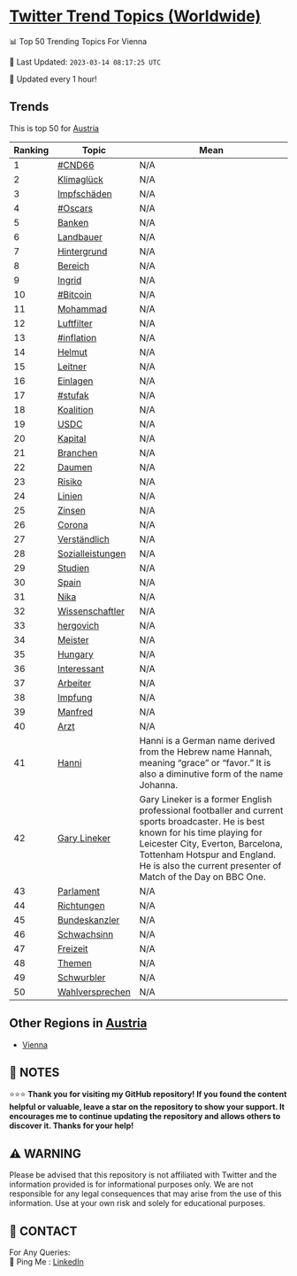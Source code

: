 [Twitter Trend Topics (Worldwide)](https://github.com/ErcinDedeoglu/Twitter-Trend-Topics)
==========


📊 Top 50 Trending Topics For Vienna

📆 Last Updated: `2023-03-14 08:17:25 UTC`

🔧 Updated every 1 hour!


## Trends

This is top 50 for [Austria](</Austria>)

| Ranking | Topic | Mean |
| ------- | ------------ | ------------ |
| 1 | [#CND66](http://twitter.com/search?q=%23CND66) | N/A |
| 2 | [Klimaglück](http://twitter.com/search?q=Klimagl%c3%bcck) | N/A |
| 3 | [Impfschäden](http://twitter.com/search?q=Impfsch%c3%a4den) | N/A |
| 4 | [#Oscars](http://twitter.com/search?q=%23Oscars) | N/A |
| 5 | [Banken](http://twitter.com/search?q=Banken) | N/A |
| 6 | [Landbauer](http://twitter.com/search?q=Landbauer) | N/A |
| 7 | [Hintergrund](http://twitter.com/search?q=Hintergrund) | N/A |
| 8 | [Bereich](http://twitter.com/search?q=Bereich) | N/A |
| 9 | [Ingrid](http://twitter.com/search?q=Ingrid) | N/A |
| 10 | [#Bitcoin](http://twitter.com/search?q=%23Bitcoin) | N/A |
| 11 | [Mohammad](http://twitter.com/search?q=Mohammad) | N/A |
| 12 | [Luftfilter](http://twitter.com/search?q=Luftfilter) | N/A |
| 13 | [#inflation](http://twitter.com/search?q=%23inflation) | N/A |
| 14 | [Helmut](http://twitter.com/search?q=Helmut) | N/A |
| 15 | [Leitner](http://twitter.com/search?q=Leitner) | N/A |
| 16 | [Einlagen](http://twitter.com/search?q=Einlagen) | N/A |
| 17 | [#stufak](http://twitter.com/search?q=%23stufak) | N/A |
| 18 | [Koalition](http://twitter.com/search?q=Koalition) | N/A |
| 19 | [USDC](http://twitter.com/search?q=USDC) | N/A |
| 20 | [Kapital](http://twitter.com/search?q=Kapital) | N/A |
| 21 | [Branchen](http://twitter.com/search?q=Branchen) | N/A |
| 22 | [Daumen](http://twitter.com/search?q=Daumen) | N/A |
| 23 | [Risiko](http://twitter.com/search?q=Risiko) | N/A |
| 24 | [Linien](http://twitter.com/search?q=Linien) | N/A |
| 25 | [Zinsen](http://twitter.com/search?q=Zinsen) | N/A |
| 26 | [Corona](http://twitter.com/search?q=Corona) | N/A |
| 27 | [Verständlich](http://twitter.com/search?q=Verst%c3%a4ndlich) | N/A |
| 28 | [Sozialleistungen](http://twitter.com/search?q=Sozialleistungen) | N/A |
| 29 | [Studien](http://twitter.com/search?q=Studien) | N/A |
| 30 | [Spain](http://twitter.com/search?q=Spain) | N/A |
| 31 | [Nika](http://twitter.com/search?q=Nika) | N/A |
| 32 | [Wissenschaftler](http://twitter.com/search?q=Wissenschaftler) | N/A |
| 33 | [hergovich](http://twitter.com/search?q=hergovich) | N/A |
| 34 | [Meister](http://twitter.com/search?q=Meister) | N/A |
| 35 | [Hungary](http://twitter.com/search?q=Hungary) | N/A |
| 36 | [Interessant](http://twitter.com/search?q=Interessant) | N/A |
| 37 | [Arbeiter](http://twitter.com/search?q=Arbeiter) | N/A |
| 38 | [Impfung](http://twitter.com/search?q=Impfung) | N/A |
| 39 | [Manfred](http://twitter.com/search?q=Manfred) | N/A |
| 40 | [Arzt](http://twitter.com/search?q=Arzt) | N/A |
| 41 | [Hanni](http://twitter.com/search?q=Hanni) | Hanni is a German name derived from the Hebrew name Hannah, meaning “grace” or “favor.” It is also a diminutive form of the name Johanna. |
| 42 | [Gary Lineker](http://twitter.com/search?q=Gary+Lineker) | Gary Lineker is a former English professional footballer and current sports broadcaster. He is best known for his time playing for Leicester City, Everton, Barcelona, Tottenham Hotspur and England. He is also the current presenter of Match of the Day on BBC One. |
| 43 | [Parlament](http://twitter.com/search?q=Parlament) | N/A |
| 44 | [Richtungen](http://twitter.com/search?q=Richtungen) | N/A |
| 45 | [Bundeskanzler](http://twitter.com/search?q=Bundeskanzler) | N/A |
| 46 | [Schwachsinn](http://twitter.com/search?q=Schwachsinn) | N/A |
| 47 | [Freizeit](http://twitter.com/search?q=Freizeit) | N/A |
| 48 | [Themen](http://twitter.com/search?q=Themen) | N/A |
| 49 | [Schwurbler](http://twitter.com/search?q=Schwurbler) | N/A |
| 50 | [Wahlversprechen](http://twitter.com/search?q=Wahlversprechen) | N/A |



## Other Regions in [Austria](</Austria>)

* [Vienna](</Austria/Vienna.md>)



## 📝 NOTES

⭐⭐⭐ **Thank you for visiting my GitHub repository! If you found the content helpful or valuable, leave a star on the repository to show your support. It encourages me to continue updating the repository and allows others to discover it. Thanks for your help!**


## ⚠️ WARNING

Please be advised that this repository is not affiliated with Twitter and the information provided is for informational purposes only. We are not responsible for any legal consequences that may arise from the use of this information. Use at your own risk and solely for educational purposes.


## 📨 CONTACT

 For Any Queries:  
            🏓 Ping Me : [LinkedIn](https://www.linkedin.com/in/ercindedeoglu/)
